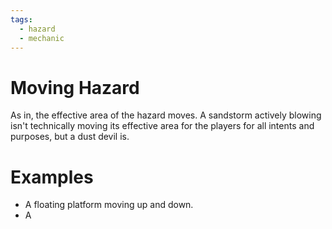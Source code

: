 ```yaml
---
tags:
  - hazard
  - mechanic
---
```

# Moving Hazard

As in, the effective area of the hazard moves. A sandstorm actively blowing isn't technically moving its effective area for the players for all intents and purposes, but a dust devil is.

# Examples

- A floating platform moving up and down.
- A 